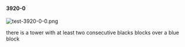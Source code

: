 #### 3920-0
![test-3920-0-0.png](https://github.com/lil-lab/nlvr/raw/master/nlvr/test/images/6/test-3920-0-0.png "test-3920-0-0.png")

there is a tower with at least two consecutive blacks blocks over a blue block